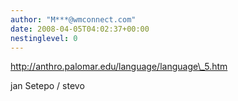 ```yaml
---
author: "M***@wmconnect.com"
date: 2008-04-05T04:02:37+00:00
nestinglevel: 0
---
```

http://anthro.palomar.edu/language/language\_5.htm  
  
jan Setepo / stevo </HTML>
